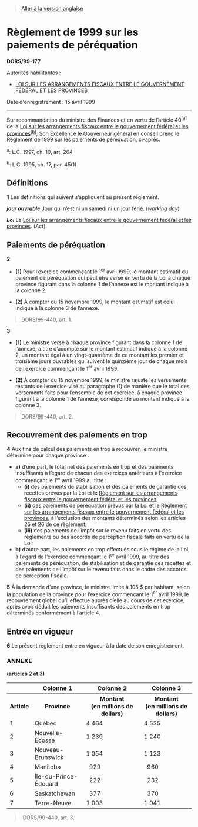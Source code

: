 > [Aller à la version anglaise](/en/Regulations/Statutory%20Orders%20and%20Regulations/99/177.md)

# Règlement de 1999 sur les paiements de péréquation

**DORS/99-177**

Autorités habilitantes : 
- [LOI SUR LES ARRANGEMENTS FISCAUX ENTRE LE GOUVERNEMENT FÉDÉRAL ET LES PROVINCES](/fr/Lois/Lois%20du%20Canada/1970/ch.%20F-6.md)

Date d'enregistrement : 15 avril 1999

----------

Sur recommandation du ministre des Finances et en vertu de l’article 40<sup><a href='#nbp_SOR-99-177_f_hq_3521'>[a]</a></sup> de la [Loi sur les arrangements fiscaux entre le gouvernement fédéral et les provinces](/fr/Lois/Lois%20du%20Canada/1970/ch.%20F-6.md)<sup><a href='#nbp_SOR-99-177_f_hq_3522'>[b]</a></sup>, Son Excellence le Gouverneur général en conseil prend le Règlement de 1999 sur les paiements de péréquation, ci-après.

<a name='nbp_SOR-99-177_f_hq_3521'><sup>a</sup></a>: L.C. 1997, ch. 10, art. 264<br />

<a name='nbp_SOR-99-177_f_hq_3522'><sup>b</sup></a>:  L.C. 1995, ch. 17, par. 45(1)<br />




## Définitions


**1** Les définitions qui suivent s’appliquent au présent règlement.

***jour ouvrable*** Jour qui n’est ni un samedi ni un jour férié. (*working day*)

***Loi*** La [Loi sur les arrangements fiscaux entre le gouvernement fédéral et les provinces](/fr/Lois/Lois%20du%20Canada/1970/ch.%20F-6.md). (*Act*)




## Paiements de péréquation


**2** 

- **(1)** Pour l’exercice commençant le 1<sup>er</sup> avril 1999, le montant estimatif du paiement de péréquation qui peut être versé en vertu de la Loi à chaque province figurant dans la colonne 1 de l’annexe est le montant indiqué à la colonne 2.

- **(2)** À compter du 15 novembre 1999, le montant estimatif est celui indiqué à la colonne 3 de l’annexe.
> DORS/99-440, art. 1.




**3** 

- **(1)** Le ministre verse à chaque province figurant dans la colonne 1 de l’annexe, à titre d’acompte sur le montant estimatif indiqué à la colonne 2, un montant égal à un vingt-quatrième de ce montant les premier et troisième jours ouvrables qui suivent le quinzième jour de chaque mois de l’exercice commençant le 1<sup>er</sup> avril 1999.

- **(2)** À compter du 15 novembre 1999, le ministre rajuste les versements restants de l’exercice visé au paragraphe (1) de manière que le total des versements faits pour l’ensemble de cet exercice, à chaque province figurant à la colonne 1 de l’annexe, corresponde au montant indiqué à la colonne 3.
> DORS/99-440, art. 2.





## Recouvrement des paiements en trop


**4** Aux fins de calcul des paiements en trop à recouvrer, le ministre détermine pour chaque province :
- **a)** d’une part, le total net des paiements en trop et des paiements insuffisants à l’égard de chacun des exercices antérieurs à l’exercice commençant le 1<sup>er</sup> avril 1999 au titre :
	- **(i)** des paiements de stabilisation et des paiements de garantie des recettes prévus par la Loi et le [Règlement sur les arrangements fiscaux entre le gouvernement fédéral et les provinces](/fr/Règlements/Décrets,%20ordonnances%20et%20règlements%20statutaires/93/194.md),
	- **(ii)** des paiements de péréquation prévus par la Loi et le [Règlement sur les arrangements fiscaux entre le gouvernement fédéral et les provinces](/fr/Règlements/Décrets,%20ordonnances%20et%20règlements%20statutaires/93/194.md), à l’exclusion des montants déterminés selon les articles 25 et 26 de ce règlement,
	- **(iii)** des paiements de l’impôt sur le revenu faits en vertu des règlements ou des accords de perception fiscale faits en vertu de la Loi;
- **b)** d’autre part, les paiements en trop effectués sous le régime de la Loi, à l’égard de l’exercice commençant le 1<sup>er</sup> avril 1999, au titre des paiements de péréquation, de stabilisation et de garantie des recettes et des paiements de l’impôt sur le revenu faits dans le cadre des accords de perception fiscale.



**5** À la demande d’une province, le ministre limite à 105 $ par habitant, selon la population de la province pour l’exercice commençant le 1<sup>er</sup> avril 1999, le recouvrement global qu’il effectue auprès d’elle au cours de cet exercice, après avoir déduit les paiements insuffisants des paiements en trop déterminés conformément à l’article 4.




## Entrée en vigueur


**6** Le présent règlement entre en vigueur à la date de son enregistrement.




### **ANNEXE** 
**(articles 2 et 3)**
<table>
<tr>
<th></th>
<th>Colonne 1</th>
<th>Colonne 2</th>
<th>Colonne 3</th>
</tr>
<tr>
<th>Article</th>
<th>Province</th>
<th>Montant (en millions de dollars)</th>
<th>Montant (en millions de dollars)</th>
</tr>
<tr>
<td>1</td>
<td>Québec</td>
<td>4 464</td>
<td>4 535</td>
</tr>
<tr>
<td>2</td>
<td>Nouvelle-Écosse</td>
<td>1 239</td>
<td>1 240</td>
</tr>
<tr>
<td>3</td>
<td>Nouveau-Brunswick</td>
<td>1 054</td>
<td>1 123</td>
</tr>
<tr>
<td>4</td>
<td>Manitoba</td>
<td>  929</td>
<td>  960</td>
</tr>
<tr>
<td>5</td>
<td>Île-du-Prince-Édouard</td>
<td>  222</td>
<td>  232</td>
</tr>
<tr>
<td>6</td>
<td>Saskatchewan</td>
<td>  377</td>
<td>  370</td>
</tr>
<tr>
<td>7</td>
<td>Terre-Neuve</td>
<td>1 003</td>
<td>1 041</td>
</tr>
</table>

>  DORS/99-440, art. 3.


